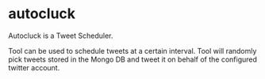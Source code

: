 # autocluck
Autocluck is a Tweet Scheduler.

Tool can be used to schedule tweets at a certain interval.
Tool will randomly pick tweets stored in the Mongo DB and tweet it on behalf of the configured twitter account.
